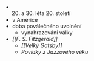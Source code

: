  - 20. a 30. léta 20. století
 - v Americe
 - doba poválečného uvolnění
	 - vynahrazování války
 - *[[F. S. Fitzgerald]]*
	 - *[[Velký Gatsby]]*
	 - *Povídky z Jazzového věku*
